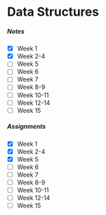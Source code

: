 # Data Structures

##### Notes
- [x] Week 1
- [x] Week 2-4
- [ ] Week 5
- [ ] Week 6
- [ ] Week 7
- [ ] Week 8-9
- [ ] Week 10-11
- [ ] Week 12-14
- [ ] Week 15

##### Assignments
- [x] Week 1
- [x] Week 2-4
- [x] Week 5
- [ ] Week 6
- [ ] Week 7
- [ ] Week 8-9
- [ ] Week 10-11
- [ ] Week 12-14
- [ ] Week 15
